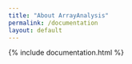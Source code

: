 ```yaml
---
title: "About ArrayAnalysis"
permalink: /documentation
layout: default
---
```

<div class="container px-1">
{% include documentation.html %}
</div>